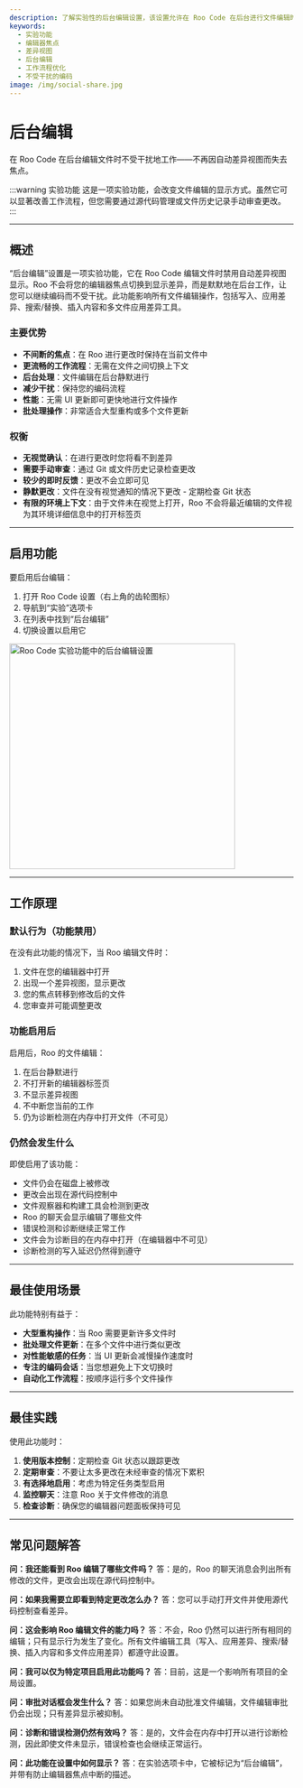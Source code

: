 ```yaml
---
description: 了解实验性的后台编辑设置，该设置允许在 Roo Code 在后台进行文件编辑时不受干扰地编码。
keywords:
  - 实验功能
  - 编辑器焦点
  - 差异视图
  - 后台编辑
  - 工作流程优化
  - 不受干扰的编码
image: /img/social-share.jpg
---
```

# 后台编辑

在 Roo Code 在后台编辑文件时不受干扰地工作——不再因自动差异视图而失去焦点。

:::warning 实验功能
这是一项实验功能，会改变文件编辑的显示方式。虽然它可以显著改善工作流程，但您需要通过源代码管理或文件历史记录手动审查更改。
:::

---

## 概述

“后台编辑”设置是一项实验功能，它在 Roo Code 编辑文件时禁用自动差异视图显示。Roo 不会将您的编辑器焦点切换到显示差异，而是默默地在后台工作，让您可以继续编码而不受干扰。此功能影响所有文件编辑操作，包括写入、应用差异、搜索/替换、插入内容和多文件应用差异工具。

### 主要优势

- **不间断的焦点**：在 Roo 进行更改时保持在当前文件中
- **更流畅的工作流程**：无需在文件之间切换上下文
- **后台处理**：文件编辑在后台静默进行
- **减少干扰**：保持您的编码流程
- **性能**：无需 UI 更新即可更快地进行文件操作
- **批处理操作**：非常适合大型重构或多个文件更新

### 权衡

- **无视觉确认**：在进行更改时您将看不到差异
- **需要手动审查**：通过 Git 或文件历史记录检查更改
- **较少的即时反馈**：更改不会立即可见
- **静默更改**：文件在没有视觉通知的情况下更改 - 定期检查 Git 状态
- **有限的环境上下文**：由于文件未在视觉上打开，Roo 不会将最近编辑的文件视为其环境详细信息中的打开标签页

---

## 启用功能

要启用后台编辑：

1. 打开 Roo Code 设置（右上角的齿轮图标）
2. 导航到“实验”选项卡
3. 在列表中找到“后台编辑”
4. 切换设置以启用它

<img src="/img/background-editing/background-editing.png" alt="Roo Code 实验功能中的后台编辑设置" width="400" />

---

## 工作原理

### 默认行为（功能禁用）

在没有此功能的情况下，当 Roo 编辑文件时：
1. 文件在您的编辑器中打开
2. 出现一个差异视图，显示更改
3. 您的焦点转移到修改后的文件
4. 您审查并可能调整更改

### 功能启用后

启用后，Roo 的文件编辑：
1. 在后台静默进行
2. 不打开新的编辑器标签页
3. 不显示差异视图
4. 不中断您当前的工作
5. 仍为诊断检测在内存中打开文件（不可见）

### 仍然会发生什么

即使启用了该功能：
- 文件仍会在磁盘上被修改
- 更改会出现在源代码控制中
- 文件观察器和构建工具会检测到更改
- Roo 的聊天会显示编辑了哪些文件
- 错误检测和诊断继续正常工作
- 文件会为诊断目的在内存中打开（在编辑器中不可见）
- 诊断检测的写入延迟仍然得到遵守

---

## 最佳使用场景

此功能特别有益于：

- **大型重构操作**：当 Roo 需要更新许多文件时
- **批处理文件更新**：在多个文件中进行类似更改
- **对性能敏感的任务**：当 UI 更新会减慢操作速度时
- **专注的编码会话**：当您想避免上下文切换时
- **自动化工作流程**：按顺序运行多个文件操作

---

## 最佳实践

使用此功能时：

1. **使用版本控制**：定期检查 Git 状态以跟踪更改
2. **定期审查**：不要让太多更改在未经审查的情况下累积
3. **有选择地启用**：考虑为特定任务类型启用
4. **监控聊天**：注意 Roo 关于文件修改的消息
5. **检查诊断**：确保您的编辑器问题面板保持可见

---

## 常见问题解答

**问：我还能看到 Roo 编辑了哪些文件吗？**
答：是的，Roo 的聊天消息会列出所有修改的文件，更改会出现在源代码控制中。

**问：如果我需要立即看到特定更改怎么办？**
答：您可以手动打开文件并使用源代码控制查看差异。

**问：这会影响 Roo 编辑文件的能力吗？**
答：不会，Roo 仍然可以进行所有相同的编辑；只有显示行为发生了变化。所有文件编辑工具（写入、应用差异、搜索/替换、插入内容和多文件应用差异）都遵守此设置。

**问：我可以仅为特定项目启用此功能吗？**
答：目前，这是一个影响所有项目的全局设置。

**问：审批对话框会发生什么？**
答：如果您尚未自动批准文件编辑，文件编辑审批仍会出现；只有差异显示被抑制。

**问：诊断和错误检测仍然有效吗？**
答：是的，文件会在内存中打开以进行诊断检测，因此即使文件未显示，错误检查也会继续正常运行。

**问：此功能在设置中如何显示？**
答：在实验选项卡中，它被标记为“后台编辑”，并带有防止编辑器焦点中断的描述。
